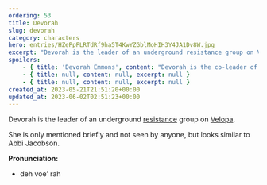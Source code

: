 ```yaml
---
ordering: 53
title: Devorah
slug: devorah
category: characters
hero: entries/HZePpFLRTdRf9ha5T4KwYZGblMoHIH3Y4JA1Dv8W.jpg
excerpt: "Devorah is the leader of an underground resistance group on Velopa.\nShe is only mentioned briefly an..."
spoilers:
    - { title: 'Devorah Emmons', content: "Devorah is the co-leader of an underground [resistance](/category/culture-history/resistance) group on [Velopa](/category/planets-cities/velopa) with her partner, [Quinn](/category/characters/quinn).\r\n\r\nShe is only mentioned briefly and not seen by anyone, but looks similar to Abbi Jacobson.\r\n\r\n**Pronunciation:**\r\n- deh voe’ rah\r\n- em’ muns", excerpt: "Devorah is the co-leader of an underground resistance group on Velopa with her partner, Quinn.\nShe i..." }
    - { title: null, content: null, excerpt: null }
    - { title: null, content: null, excerpt: null }
created_at: 2023-05-21T21:51:20+00:00
updated_at: 2023-06-02T02:51:23+00:00
---
```

Devorah is the leader of an underground [resistance](/category/culture-history/resistance) group on [Velopa](/category/planets-cities/velopa).

She is only mentioned briefly and not seen by anyone, but looks similar to Abbi Jacobson.

**Pronunciation:**
- deh voe’ rah